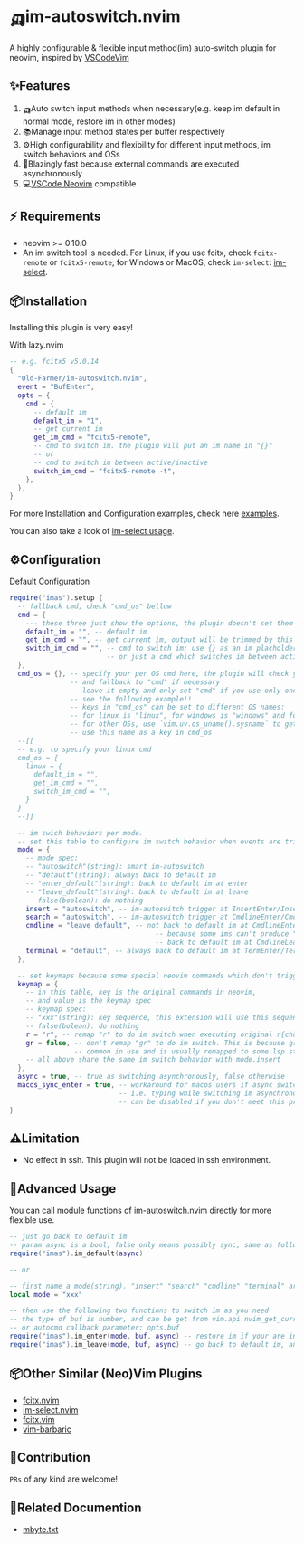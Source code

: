 # 🛺im-autoswitch.nvim

A highly configurable & flexible input method(im) auto-switch plugin for neovim, inspired by [VSCodeVim](https://github.com/VSCodeVim/Vim)

## ✨Features

1. 🛺Auto switch input methods when necessary(e.g. keep im default in normal mode, restore im in other modes)
2. 📚Manage input method states per buffer respectively
3. ⚙️High configurability and flexibility for different input methods, im switch behaviors and OSs
4. 🚀Blazingly fast because external commands are executed asynchronously
5. 💻[VSCode Neovim](https://github.com/vscode-neovim/vscode-neovim) compatible

## ⚡️ Requirements

- neovim >= 0.10.0
- An im switch tool is needed. For Linux, if you use fcitx, check `fcitx-remote` or `fcitx5-remote`; for Windows or MacOS, check `im-select`: [im-select](https://github.com/daipeihust/im-select).

## 📦Installation

Installing this plugin is very easy!

With lazy.nvim

```lua
-- e.g. fcitx5 v5.0.14
{
  "Old-Farmer/im-autoswitch.nvim",
  event = "BufEnter",
  opts = {
    cmd = {
      -- default im
      default_im = "1",
      -- get current im
      get_im_cmd = "fcitx5-remote",
      -- cmd to switch im. the plugin will put an im name in "{}"
      -- or
      -- cmd to switch im between active/inactive
      switch_im_cmd = "fcitx5-remote -t",
    },
  },
}
```

For more Installation and Configuration examples, check here [examples](./examples.md).

You can also take a look of [im-select usage](https://github.com/daipeihust/im-select?tab=readme-ov-file#usage).

## ⚙️Configuration

Default Configuration

```lua
require("imas").setup {
  -- fallback cmd, check "cmd_os" bellow
  cmd = {
    --- these three just show the options, the plugin doesn't set them
    default_im = "", -- default im
    get_im_cmd = "", -- get current im, output will be trimmed by this plugin
    switch_im_cmd = "", -- cmd to switch im; use {} as an im placholder
                        -- or just a cmd which switches im between active/inactive
  },
  cmd_os = {}, -- specify your per OS cmd here, the plugin will check your current environment
               -- and fallback to "cmd" if necessary
               -- leave it empty and only set "cmd" if you use only one OS
               -- see the following example!!
               -- keys in "cmd_os" can be set to different OS names:
               -- for linux is "linux", for windows is "windows" and for macos is "macos"
               -- for other OSs, use `vim.uv.os_uname().sysname` to get your OS name, then
               -- use this name as a key in cmd_os
  --[[
  -- e.g. to specify your linux cmd
  cmd_os = {
    linux = {
      default_im = "",
      get_im_cmd = "",
      switch_im_cmd = "",
    }
  }
  --]]

  -- im swich behaviors per mode.
  -- set this table to configure im switch behavior when events are triggered
  mode = {
    -- mode spec:
    -- "autoswitch"(string): smart im-autoswitch
    -- "default"(string): always back to default im
    -- "enter_default"(string): back to default im at enter
    -- "leave_default"(string): back to default im at leave
    -- false(boolean): do nothing
    insert = "autoswitch", -- im-autoswitch trigger at InsertEnter/InsertLeave
    search = "autoswitch", -- im-autoswitch trigger at CmdlineEnter/CmdlineLeave(/ or \?)
    cmdline = "leave_default", -- not back to default im at CmdlineEnter(:) by default
                                    -- because some ims can't produce ":" directly;
                                    -- back to default im at CmdlineLeave(:)
    terminal = "default", -- always back to default im at TermEnter/TermLeave
  },

  -- set keymaps because some special neovim commands which don't trigger events
  keymap = {
    -- in this table, key is the original commands in neovim,
    -- and value is the keymap spec
    -- keymap spec:
    -- "xxx"(string): key sequence, this extension will use this sequence as {lhs} in vim.keymap.set
    -- false(bolean): do nothing
    r = "r", -- remap "r" to do im switch when executing original r{char} command
    gr = false, -- don't remap "gr" to do im switch. This is because gr{char} command is not so
                -- common in use and is usually remapped to some lsp stuff
    -- all above share the same im switch behavior with mode.insert
  },
  async = true, -- true as switching asynchronously, false otherwise
  macos_sync_enter = true, -- workaround for macos users if async switching leads to a strange behavior,
                           -- i.e. typing while switching im asynchronously and then the im loses effect.
                           -- can be disabled if you don't meet this problem
}
```

## ⚠️Limitation

- No effect in ssh. This plugin will not be loaded in ssh environment.

## 🚀Advanced Usage

You can call module functions of im-autoswitch.nvim directly for more flexible use.

```lua
-- just go back to default im
-- param async is a bool, false only means possibly sync, same as following two functions
require("imas").im_default(async)

-- or

-- first name a mode(string). "insert" "search" "cmdline" "terminal" are all reserved
local mode = "xxx"

-- then use the following two functions to switch im as you need
-- the type of buf is number, and can be get from vim.api.nvim_get_current_buf()
-- or autocmd callback parameter: opts.buf
require("imas").im_enter(mode, buf, async) -- restore im if your are in default im
require("imas").im_leave(mode, buf, async) -- go back to default im, and store current im state
```

## 📦Other Similar (Neo)Vim Plugins

- [fcitx.nvim](https://github.com/h-hg/fcitx.nvim)
- [im-select.nvim](https://github.com/keaising/im-select.nvim)
- [fcitx.vim](https://github.com/lilydjwg/fcitx.vim)
- [vim-barbaric](https://github.com/rlue/vim-barbaric)

## 🤝Contribution

`PRs` of any kind are welcome!

## 📖Related Documention

- [mbyte.txt](https://neovim.io/doc/user/mbyte.html)
